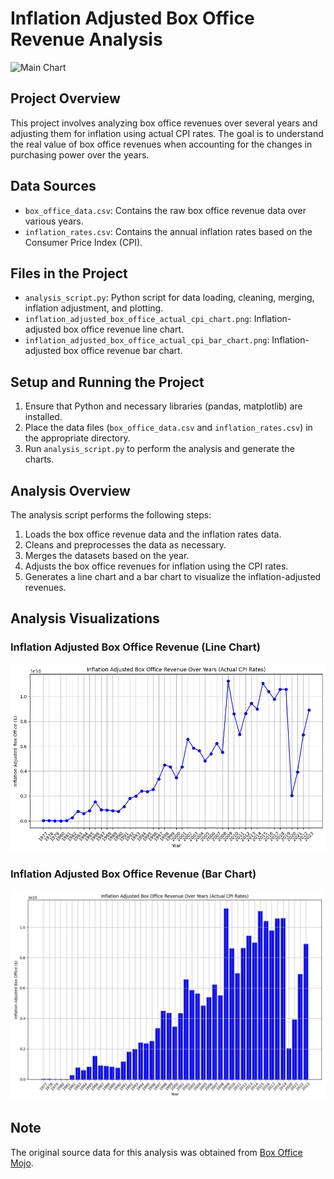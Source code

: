 
# Inflation Adjusted Box Office Revenue Analysis

![Main Chart](https://github.com/mannybernabe/us_box-office_01-2023/blob/main/output/figures/us_box_presentation.png, "Final Chart")

## Project Overview
This project involves analyzing box office revenues over several years and adjusting them for inflation using actual CPI rates. The goal is to understand the real value of box office revenues when accounting for the changes in purchasing power over the years.

## Data Sources
- `box_office_data.csv`: Contains the raw box office revenue data over various years.
- `inflation_rates.csv`: Contains the annual inflation rates based on the Consumer Price Index (CPI).

## Files in the Project
- `analysis_script.py`: Python script for data loading, cleaning, merging, inflation adjustment, and plotting.
- `inflation_adjusted_box_office_actual_cpi_chart.png`: Inflation-adjusted box office revenue line chart.
- `inflation_adjusted_box_office_actual_cpi_bar_chart.png`: Inflation-adjusted box office revenue bar chart.

## Setup and Running the Project
1. Ensure that Python and necessary libraries (pandas, matplotlib) are installed.
2. Place the data files (`box_office_data.csv` and `inflation_rates.csv`) in the appropriate directory.
3. Run `analysis_script.py` to perform the analysis and generate the charts.

## Analysis Overview
The analysis script performs the following steps:
1. Loads the box office revenue data and the inflation rates data.
2. Cleans and preprocesses the data as necessary.
3. Merges the datasets based on the year.
4. Adjusts the box office revenues for inflation using the CPI rates.
5. Generates a line chart and a bar chart to visualize the inflation-adjusted revenues.






## Analysis Visualizations

### Inflation Adjusted Box Office Revenue (Line Chart)
![Inflation Adjusted Box Office Revenue Over Years - Line Chart](https://github.com/mannybernabe/us_box-office_01-2023/blob/main/output/figures/line_chart.png "Line Chart")

### Inflation Adjusted Box Office Revenue (Bar Chart)
![Inflation Adjusted Box Office Revenue Over Years - Bar Chart](https://github.com/mannybernabe/us_box-office_01-2023/blob/main/output/figures/bar_chart.png "Bar Chart")


## Note
The original source data for this analysis was obtained from [Box Office Mojo](https://www.boxofficemojo.com/year/).